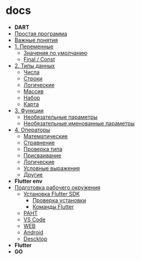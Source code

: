 # docs

- **DART**
- [Простая программа](./dart_tour/1_simple_prog/1_simple_prog.md)
- [Важные понятия](./dart_tour/2_warnings/2_warnings.md)
- [1. Переменные](./dart_tour/3_var/3_var.md)
  - [Значения по умолчанию](./dart_tour/3_var/3_1_default.md)
  - [Final / Const](./dart_tour/3_var/3_2_final_const.md)
- [2. Типы данных](dart_tour/4_types/4_types.md)
  - [Числа](dart_tour/4_types/4_1_num.md)
  - [Строки](dart_tour/4_types/4_2_str.md)
  - [Логические](dart_tour/4_types/4_3_bool.md)
  - [Массив](dart_tour/4_types/4_4_list.md)
  - [Набор](dart_tour/4_types/4_5_set.md)
  - [Карта](dart_tour/4_types/4_6_map.md)
- [3. Функции](dart_tour/5_func/5_func.md)
  - [Необязательные параметры](dart_tour/5_func/5_1_nonreq_params.md)
  - [Необязательные именованные параметры](dart_tour/5_func/5_2_nonreq_named_params.md)
- [4. Операторы](dart_tour/6_operators/6_operators.md)
  - [Математические](dart_tour/6_operators/6_1_math.md)
  - [Стравнение](dart_tour/6_operators/6_2_math_eq.md)
  - [Проверка типа](dart_tour/6_operators/6_3_type_check.md)
  - [Присваивание](dart_tour/6_operators/6_4_add_val.md)
  - [Логические](dart_tour/6_operators/6_5_logic.md)
  - [Условные выражения](dart_tour/6_operators/6_6_exp.md)
  - [Другие](dart_tour/6_operators/6_7_others.md)
- **Flutter env**
- [Подготовка рабочего окружения](flutter_env/1_warning.md)
  - [Установка Flutter SDK](flutter_env/2_setup_flutter.md)
    - [Проверка установки](flutter_env/2_1_check.md)
    - [Команды Flutter](flutter_env/2_2_comands.md)
  - [PAHT](flutter_env/3_path.md)
  - [VS Code](flutter_env/4_vs_code.md)
  - [WEB](flutter_env/5_web.md)
  - [Android](flutter_env/6_android.md)
  - [Descktop](flutter_env/7_desktop.md)
- **Flutter**
- **GO**
